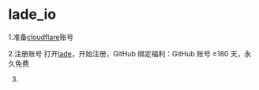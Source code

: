 # lade_io
1.准备[cloudflare](https://dash.cloudflare.com/login)账号

2.注册账号
  打开[lade](https://www.lade.io/)，开始注册，GitHub 绑定福利：GitHub 账号 ≥180 天，永久免费

3.
